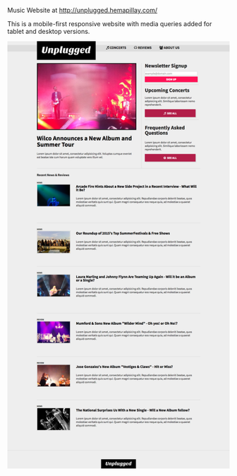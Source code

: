 Music Website at http://unplugged.hemapillay.com/

This is a mobile-first responsive website with media queries added for tablet and desktop versions.

![Screencapture of music website homepage](https://github.com/rain15/unplugged/raw/master/img/homepage-layout.png)
